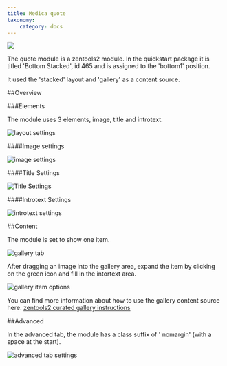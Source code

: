 ```yaml
---
title: Medica quote
taxonomy:
    category: docs
---
```


![](medica.png)

The quote module is a zentools2 module. In the quickstart package it is titled 'Bottom Stacked', id 465 and is assigned to the 'bottom1' position.

It used the 'stacked' layout and 'gallery' as a content source.

##Overview

###Elements

The module uses 3 elements, image, title and introtext.

![layout settings](stacked.png)

####Image settings

![image settings](image_settings.png)

####Title Settings

![Title Settings](title.png)

####Introtext Settings

![introtext settings](introtext.png)

##Content

The module is set to show one item.

![gallery tab](gallery.png)

After dragging an image into the gallery area, expand the item by clicking on the green icon and fill in the intortext area.

![gallery item options](drag_images.png)

You can find more information about how to use the gallery content source here: [zentools2 curated gallery instructions](http://zentools2.joomlabamboo.com/content-sources/curated-gallery)

##Advanced

In the advanced tab, the module has a class suffix of ' nomargin' (with a space at the start).

![advanced tab settings](suffix.png)